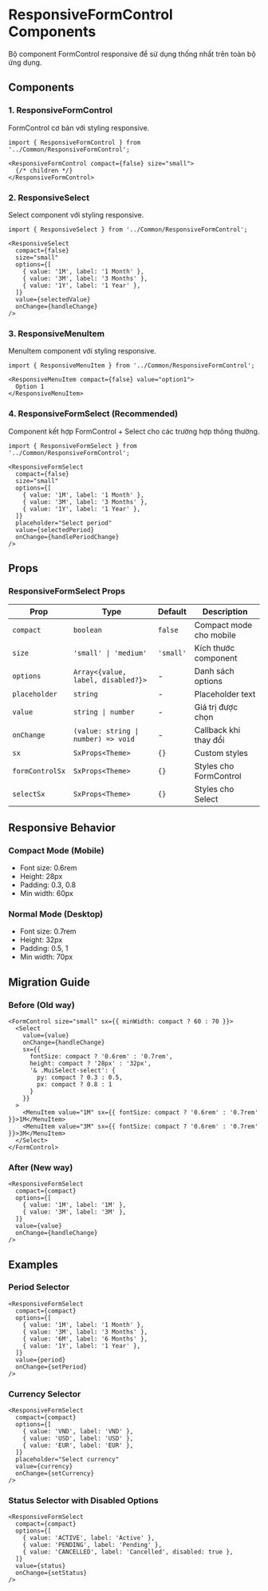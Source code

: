 # ResponsiveFormControl Components

Bộ component FormControl responsive để sử dụng thống nhất trên toàn bộ ứng dụng.

## Components

### 1. ResponsiveFormControl
FormControl cơ bản với styling responsive.

```tsx
import { ResponsiveFormControl } from '../Common/ResponsiveFormControl';

<ResponsiveFormControl compact={false} size="small">
  {/* children */}
</ResponsiveFormControl>
```

### 2. ResponsiveSelect
Select component với styling responsive.

```tsx
import { ResponsiveSelect } from '../Common/ResponsiveFormControl';

<ResponsiveSelect
  compact={false}
  size="small"
  options={[
    { value: '1M', label: '1 Month' },
    { value: '3M', label: '3 Months' },
    { value: '1Y', label: '1 Year' },
  ]}
  value={selectedValue}
  onChange={handleChange}
/>
```

### 3. ResponsiveMenuItem
MenuItem component với styling responsive.

```tsx
import { ResponsiveMenuItem } from '../Common/ResponsiveFormControl';

<ResponsiveMenuItem compact={false} value="option1">
  Option 1
</ResponsiveMenuItem>
```

### 4. ResponsiveFormSelect (Recommended)
Component kết hợp FormControl + Select cho các trường hợp thông thường.

```tsx
import { ResponsiveFormSelect } from '../Common/ResponsiveFormControl';

<ResponsiveFormSelect
  compact={false}
  size="small"
  options={[
    { value: '1M', label: '1 Month' },
    { value: '3M', label: '3 Months' },
    { value: '1Y', label: '1 Year' },
  ]}
  placeholder="Select period"
  value={selectedPeriod}
  onChange={handlePeriodChange}
/>
```

## Props

### ResponsiveFormSelect Props

| Prop | Type | Default | Description |
|------|------|---------|-------------|
| `compact` | `boolean` | `false` | Compact mode cho mobile |
| `size` | `'small' \| 'medium'` | `'small'` | Kích thước component |
| `options` | `Array<{value, label, disabled?}>` | - | Danh sách options |
| `placeholder` | `string` | - | Placeholder text |
| `value` | `string \| number` | - | Giá trị được chọn |
| `onChange` | `(value: string \| number) => void` | - | Callback khi thay đổi |
| `sx` | `SxProps<Theme>` | `{}` | Custom styles |
| `formControlSx` | `SxProps<Theme>` | `{}` | Styles cho FormControl |
| `selectSx` | `SxProps<Theme>` | `{}` | Styles cho Select |

## Responsive Behavior

### Compact Mode (Mobile)
- Font size: 0.6rem
- Height: 28px
- Padding: 0.3, 0.8
- Min width: 60px

### Normal Mode (Desktop)
- Font size: 0.7rem
- Height: 32px
- Padding: 0.5, 1
- Min width: 70px

## Migration Guide

### Before (Old way)
```tsx
<FormControl size="small" sx={{ minWidth: compact ? 60 : 70 }}>
  <Select
    value={value}
    onChange={handleChange}
    sx={{ 
      fontSize: compact ? '0.6rem' : '0.7rem',
      height: compact ? '28px' : '32px',
      '& .MuiSelect-select': {
        py: compact ? 0.3 : 0.5,
        px: compact ? 0.8 : 1
      }
    }}
  >
    <MenuItem value="1M" sx={{ fontSize: compact ? '0.6rem' : '0.7rem' }}>1M</MenuItem>
    <MenuItem value="3M" sx={{ fontSize: compact ? '0.6rem' : '0.7rem' }}>3M</MenuItem>
  </Select>
</FormControl>
```

### After (New way)
```tsx
<ResponsiveFormSelect
  compact={compact}
  options={[
    { value: '1M', label: '1M' },
    { value: '3M', label: '3M' },
  ]}
  value={value}
  onChange={handleChange}
/>
```

## Examples

### Period Selector
```tsx
<ResponsiveFormSelect
  compact={compact}
  options={[
    { value: '1M', label: '1 Month' },
    { value: '3M', label: '3 Months' },
    { value: '6M', label: '6 Months' },
    { value: '1Y', label: '1 Year' },
  ]}
  value={period}
  onChange={setPeriod}
/>
```

### Currency Selector
```tsx
<ResponsiveFormSelect
  compact={compact}
  options={[
    { value: 'VND', label: 'VND' },
    { value: 'USD', label: 'USD' },
    { value: 'EUR', label: 'EUR' },
  ]}
  placeholder="Select currency"
  value={currency}
  onChange={setCurrency}
/>
```

### Status Selector with Disabled Options
```tsx
<ResponsiveFormSelect
  compact={compact}
  options={[
    { value: 'ACTIVE', label: 'Active' },
    { value: 'PENDING', label: 'Pending' },
    { value: 'CANCELLED', label: 'Cancelled', disabled: true },
  ]}
  value={status}
  onChange={setStatus}
/>
```

